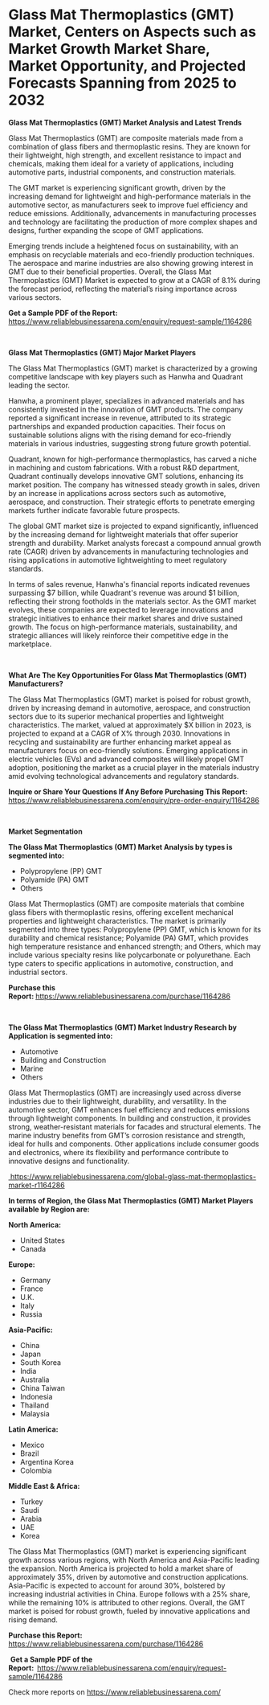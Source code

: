 <p><h1>Glass Mat Thermoplastics (GMT) Market, Centers on Aspects such as Market Growth Market Share, Market Opportunity, and Projected Forecasts Spanning from 2025 to 2032</h1></p><p><strong>Glass Mat Thermoplastics (GMT) Market Analysis and Latest Trends</strong></p>
<p><p>Glass Mat Thermoplastics (GMT) are composite materials made from a combination of glass fibers and thermoplastic resins. They are known for their lightweight, high strength, and excellent resistance to impact and chemicals, making them ideal for a variety of applications, including automotive parts, industrial components, and construction materials. </p><p>The GMT market is experiencing significant growth, driven by the increasing demand for lightweight and high-performance materials in the automotive sector, as manufacturers seek to improve fuel efficiency and reduce emissions. Additionally, advancements in manufacturing processes and technology are facilitating the production of more complex shapes and designs, further expanding the scope of GMT applications. </p><p>Emerging trends include a heightened focus on sustainability, with an emphasis on recyclable materials and eco-friendly production techniques. The aerospace and marine industries are also showing growing interest in GMT due to their beneficial properties. Overall, the Glass Mat Thermoplastics (GMT) Market is expected to grow at a CAGR of 8.1% during the forecast period, reflecting the material’s rising importance across various sectors.</p></p>
<p><strong>Get a Sample PDF of the Report:&nbsp;</strong> <a href="https://www.reliablebusinessarena.com/enquiry/request-sample/1164286?utm_campaign=2206&utm_medium=2&utm_source=Github&utm_content=ia&utm_term=02042025&utm_id=glass-mat-thermoplastics-gmt">https://www.reliablebusinessarena.com/enquiry/request-sample/1164286</a></p>
<p>&nbsp;</p>
<p><strong>Glass Mat Thermoplastics (GMT) Major Market Players</strong></p>
<p><p>The Glass Mat Thermoplastics (GMT) market is characterized by a growing competitive landscape with key players such as Hanwha and Quadrant leading the sector. </p><p>Hanwha, a prominent player, specializes in advanced materials and has consistently invested in the innovation of GMT products. The company reported a significant increase in revenue, attributed to its strategic partnerships and expanded production capacities. Their focus on sustainable solutions aligns with the rising demand for eco-friendly materials in various industries, suggesting strong future growth potential.</p><p>Quadrant, known for high-performance thermoplastics, has carved a niche in machining and custom fabrications. With a robust R&D department, Quadrant continually develops innovative GMT solutions, enhancing its market position. The company has witnessed steady growth in sales, driven by an increase in applications across sectors such as automotive, aerospace, and construction. Their strategic efforts to penetrate emerging markets further indicate favorable future prospects.</p><p>The global GMT market size is projected to expand significantly, influenced by the increasing demand for lightweight materials that offer superior strength and durability. Market analysts forecast a compound annual growth rate (CAGR) driven by advancements in manufacturing technologies and rising applications in automotive lightweighting to meet regulatory standards.</p><p>In terms of sales revenue, Hanwha's financial reports indicated revenues surpassing $7 billion, while Quadrant's revenue was around $1 billion, reflecting their strong footholds in the materials sector. As the GMT market evolves, these companies are expected to leverage innovations and strategic initiatives to enhance their market shares and drive sustained growth. The focus on high-performance materials, sustainability, and strategic alliances will likely reinforce their competitive edge in the marketplace.</p></p>
<p>&nbsp;</p>
<p><strong>What Are The Key Opportunities For Glass Mat Thermoplastics (GMT) Manufacturers?</strong></p>
<p><p>The Glass Mat Thermoplastics (GMT) market is poised for robust growth, driven by increasing demand in automotive, aerospace, and construction sectors due to its superior mechanical properties and lightweight characteristics. The market, valued at approximately $X billion in 2023, is projected to expand at a CAGR of X% through 2030. Innovations in recycling and sustainability are further enhancing market appeal as manufacturers focus on eco-friendly solutions. Emerging applications in electric vehicles (EVs) and advanced composites will likely propel GMT adoption, positioning the market as a crucial player in the materials industry amid evolving technological advancements and regulatory standards.</p></p>
<p><strong>Inquire or Share Your Questions If Any Before Purchasing This Report:</strong> <a href="https://www.reliablebusinessarena.com/enquiry/pre-order-enquiry/1164286?utm_campaign=2206&utm_medium=2&utm_source=Github&utm_content=ia&utm_term=02042025&utm_id=glass-mat-thermoplastics-gmt">https://www.reliablebusinessarena.com/enquiry/pre-order-enquiry/1164286</a></p>
<p>&nbsp;</p>
<p><strong>Market Segmentation</strong></p>
<p><strong>The Glass Mat Thermoplastics (GMT) Market Analysis by types is segmented into:</strong></p>
<p><ul><li>Polypropylene (PP) GMT</li><li>Polyamide (PA) GMT</li><li>Others</li></ul></p>
<p><p>Glass Mat Thermoplastics (GMT) are composite materials that combine glass fibers with thermoplastic resins, offering excellent mechanical properties and lightweight characteristics. The market is primarily segmented into three types: Polypropylene (PP) GMT, which is known for its durability and chemical resistance; Polyamide (PA) GMT, which provides high temperature resistance and enhanced strength; and Others, which may include various specialty resins like polycarbonate or polyurethane. Each type caters to specific applications in automotive, construction, and industrial sectors.</p></p>
<p><strong>Purchase this Report:&nbsp;</strong><a href="https://www.reliablebusinessarena.com/purchase/1164286?utm_campaign=2206&utm_medium=2&utm_source=Github&utm_content=ia&utm_term=02042025&utm_id=glass-mat-thermoplastics-gmt">https://www.reliablebusinessarena.com/purchase/1164286</a></p>
<p>&nbsp;</p>
<p><strong>The Glass Mat Thermoplastics (GMT) Market Industry Research by Application is segmented into:</strong></p>
<p><ul><li>Automotive</li><li>Building and Construction</li><li>Marine</li><li>Others</li></ul></p>
<p><p>Glass Mat Thermoplastics (GMT) are increasingly used across diverse industries due to their lightweight, durability, and versatility. In the automotive sector, GMT enhances fuel efficiency and reduces emissions through lightweight components. In building and construction, it provides strong, weather-resistant materials for facades and structural elements. The marine industry benefits from GMT’s corrosion resistance and strength, ideal for hulls and components. Other applications include consumer goods and electronics, where its flexibility and performance contribute to innovative designs and functionality.</p></p>
<p><a href="https://www.reliablebusinessarena.com/global-glass-mat-thermoplastics-market-r1164286?utm_campaign=2206&utm_medium=2&utm_source=Github&utm_content=ia&utm_term=02042025&utm_id=glass-mat-thermoplastics-gmt">&nbsp;https://www.reliablebusinessarena.com/global-glass-mat-thermoplastics-market-r1164286</a></p>
<p><strong>In terms of Region, the Glass Mat Thermoplastics (GMT) Market Players available by Region are:</strong></p>
<p>
    <p> <strong> North America: </strong>
        <ul>
            <li>United States</li>
            <li>Canada</li>
        </ul>
        </p> 
    <p> <strong> Europe: </strong>
        <ul>
            <li>Germany</li>
            <li>France</li>
            <li>U.K.</li>
            <li>Italy</li>
            <li>Russia</li>
        </ul>
        </p> 
    <p> <strong> Asia-Pacific: </strong>
        <ul>
            <li>China</li>
            <li>Japan</li>
            <li>South Korea</li>
            <li>India</li>
            <li>Australia</li>
            <li>China Taiwan</li>
            <li>Indonesia</li>
            <li>Thailand</li>
            <li>Malaysia</li>
        </ul>
        </p> 
    <p> <strong> Latin America: </strong>
        <ul>
            <li>Mexico</li>
            <li>Brazil</li>
            <li>Argentina Korea</li>
            <li>Colombia</li>
        </ul>
        </p> 
    <p> <strong> Middle East & Africa: </strong>
        <ul>
            <li>Turkey</li>
            <li>Saudi</li>
            <li>Arabia</li>
            <li>UAE</li>
            <li>Korea</li>
        </ul>
    </p>
    </p>
<p><p>The Glass Mat Thermoplastics (GMT) market is experiencing significant growth across various regions, with North America and Asia-Pacific leading the expansion. North America is projected to hold a market share of approximately 35%, driven by automotive and construction applications. Asia-Pacific is expected to account for around 30%, bolstered by increasing industrial activities in China. Europe follows with a 25% share, while the remaining 10% is attributed to other regions. Overall, the GMT market is poised for robust growth, fueled by innovative applications and rising demand.</p></p>
<p><strong>Purchase this Report: </strong><a href="https://www.reliablebusinessarena.com/purchase/1164286?utm_campaign=2206&utm_medium=2&utm_source=Github&utm_content=ia&utm_term=02042025&utm_id=glass-mat-thermoplastics-gmt">https://www.reliablebusinessarena.com/purchase/1164286</a></p>
<p>&nbsp;<strong>Get a Sample PDF of the Report:&nbsp;&nbsp;</strong><a href="https://www.reliablebusinessarena.com/enquiry/request-sample/1164286?utm_campaign=2206&utm_medium=2&utm_source=Github&utm_content=ia&utm_term=02042025&utm_id=glass-mat-thermoplastics-gmt">https://www.reliablebusinessarena.com/enquiry/request-sample/1164286</a></p>
<p><strong></strong></p>
<p>Check more reports on <a href="https://www.reliablebusinessarena.com/?utm_campaign=2206&utm_medium=2&utm_source=Github&utm_content=ia&utm_term=02042025&utm_id=glass-mat-thermoplastics-gmt">https://www.reliablebusinessarena.com/</a></p>